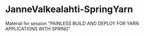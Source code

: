 JanneValkealahti-SpringYarn
===========================

Material for session "PAINLESS BUILD AND DEPLOY FOR YARN APPLICATIONS WITH SPRING"
